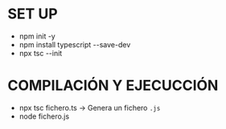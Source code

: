 # SET UP
- npm init -y
- npm install typescript --save-dev
- npx tsc --init

# COMPILACIÓN Y EJECUCCIÓN
- npx tsc fichero.ts -> Genera un fichero `.js`
- node fichero.js